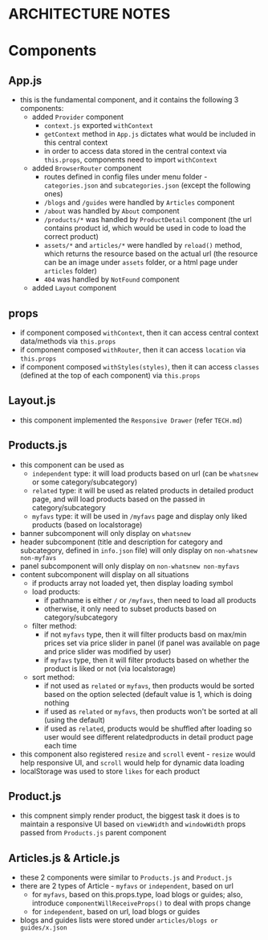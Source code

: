 # ARCHITECTURE NOTES

# Components 

## App.js
* this is the fundamental component, and it contains the following 3 components:
    * added `Provider` component
        * `context.js` exported `withContext`
        * `getContext` method in `App.js` dictates what would be included in this central context
        * in order to access data stored in the central context via `this.props`, components need to import `withContext`
    * added `BrowserRouter` component
        * routes defined in config files under menu folder - `categories.json` and `subcategories.json` (except the following ones)
        * `/blogs` and `/guides` were handled by `Articles` component
        * `/about` was handled by `About` component
        * `/products/*` was handled by `ProductDetail` component (the url contains product id, which would be used in code to load the correct product)
        * `assets/*` and `articles/*` were handled by `reload()` method, which returns the resource based on the actual url (the resource can be an image under `assets` folder, or a html page under `articles` folder)
        * `404` was handled by `NotFound` component
    * added `Layout` component

## props
* if component composed `withContext`, then it can access central context data/methods via `this.props`
* if component composed `withRouter`, then it can access `location` via `this.props`
* if component composed `withStyles(styles)`, then it can access `classes` (defined at the top of each component) via `this.props`

## Layout.js
* this component implemented the `Responsive Drawer` (refer `TECH.md`)

## Products.js
* this component can be used as
    * `independent` type: it will load products based on url (can be `whatsnew` or some category/subcategory)
    * `related` type: it will be used as related products in detailed product page, and will load products based on the passed in category/subcategory
    * `myfavs` type: it will be used in `/myfavs` page and display only liked products (based on localstorage) 
* banner subcomponent will only display on `whatsnew` 
* header subcomponent (title and description for category and subcategory, defined in `info.json` file) will only display on `non-whatsnew non-myfavs` 
* panel subcomponent will only display on `non-whatsnew non-myfavs` 
* content subcomponent will display on all situations
    * if products array not loaded yet, then display loading symbol
    * load products:
        * if pathname is either `/` or `/myfavs`, then need to load all products
        * otherwise, it only need to subset products based on category/subcategory
    * filter method:
        * if not `myfavs` type, then it will filter products basd on max/min prices set via price slider in panel (if panel was available on page and price slider was modified by user)
        * if `myfavs` type, then it will filter products based on whether the product is liked or not (via localstorage)
    * sort method:
        * if not used as `related` or `myfavs`, then products would be sorted based on the option selected (default value is 1, which is doing nothing
        * if used as `related` or `myfavs`, then products won't be sorted at all (using the default)
        * if used as `related`, products would be shuffled after loading so user would see different relatedproducts in detail product page each time
* this component also registered `resize` and `scroll` event - `resize` would help responsive UI, and `scroll` would help for dynamic data loading
* localStorage was used to store `likes` for each product 

## Product.js
* this compnent simply render product, the biggest task it does is to maintain a responsive UI based on `viewWidth` and `windowWidth` props passed from `Products.js` parent component 

## Articles.js & Article.js
* these 2 components were similar to `Products.js` and `Product.js`
* there are 2 types of Article - `myfavs` or `independent`, based on url
    * for `myfavs`, based on this.props.type, load blogs or guides; also, introduce `componentWillReceiveProps()` to deal with props change
    * for `independent`, based on url, load blogs or guides
* blogs and guides lists were stored under `articles/blogs or guides/x.json`